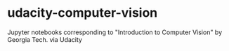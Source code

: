# udacity-computer-vision
Jupyter notebooks corresponding to "Introduction to Computer Vision" by Georgia Tech. via Udacity
